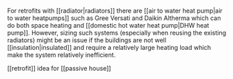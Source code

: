 
For retrofits with [[radiator|radiators]] there are [[air to water heat pump|air to water heatpumps]]  such as Gree Versati and Daikin Altherma which can do both space heating and [[domestic hot water heat pump|DHW heat pump]]. However, sizing such systems (especially when reusing the existing radiators) might be an issue if the buildings are not well [[insulation|insulated]] and require a relatively large heating load which make the system relatively inefficient.

[[retrofit]]
idea for [[passive house]]